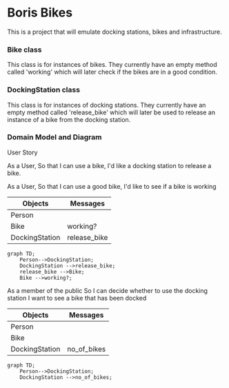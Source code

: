 # Boris Bikes
This is a project that will emulate docking stations, bikes and infrastructure.

### Bike class
This class is for instances of bikes. They currently have an empty method called 'working' which will later check if the bikes are in a good condition.

### DockingStation class
This class is for instances of docking stations. They currently have an empty method called 'release_bike' which will later be used to release an instance of a bike from the docking station.

### Domain Model and Diagram

User Story

As a User, So that I can use a bike, I'd like a docking station to release a bike.

As a User, So that I can use a good bike, I'd like to see if a bike is working

|  Objects        |  Messages      |
| ----------      | -------------  | 
| Person          |                |
| Bike            | working?|
| DockingStation | release_bike   |

```mermaid
graph TD;
    Person-->DockingStation;
    DockingStation -->release_bike;
    release_bike -->Bike;
    Bike -->working?;
```

As a member of the public 
So I can decide whether to use the docking station
I want to see a bike that has been docked

|  Objects        |  Messages      |
| ----------      | -------------  | 
| Person          |                |
| Bike            | |
| DockingStation |  no_of_bikes  |

```mermaid
graph TD;
    Person-->DockingStation;
    DockingStation -->no_of_bikes;
```

    
